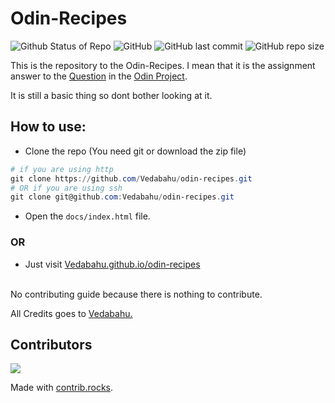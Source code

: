 # Odin-Recipes

![Github Status of Repo](https://img.shields.io/badge/Status-Inactive-red?style=flat-square&logo=aiqfome&logoColor=cyan)
![GitHub](https://img.shields.io/github/license/Vedabahu/odin-recipes?color=cyan&label=License&style=flat-square&logo=artifact%20hub&logoColor=cyan)
![GitHub last commit](https://img.shields.io/github/last-commit/vedabahu/odin-recipes?style=flat-square&logo=asana&logoColor=cyan)
![GitHub repo size](https://img.shields.io/github/repo-size/vedabahu/odin-recipes?style=flat-square&logo=beats&logoColor=cyan)

This is the repository to the Odin-Recipes. I mean that it is the assignment answer to the [Question](https://www.theodinproject.com/paths/foundations/courses/foundations/lessons/recipes#assignment) in the [Odin Project](https://www.theodinproject.com/).

It is still a basic thing so dont bother looking at it.

## How to use:

- Clone the repo (You need git or download the zip file)

```powershell
# if you are using http
git clone https://github.com/Vedabahu/odin-recipes.git
# OR if you are using ssh
git clone git@github.com:Vedabahu/odin-recipes.git
```

- Open the `docs/index.html` file.

### OR

- Just visit [Vedabahu.github.io/odin-recipes](https://vedabahu.github.io/odin-recipes/)

</br>
No contributing guide because there is nothing to contribute.

All Credits goes to [Vedabahu.](https://github.com/Vedabahu)

## Contributors

<a href="https://github.com/vedabahu/odin-recipes/graphs/contributors">
  <img src="https://contrib.rocks/image?repo=vedabahu/odin-recipes" />
</a>

Made with [contrib.rocks](https://contrib.rocks).
